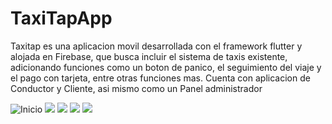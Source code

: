 # TaxiTapApp
Taxitap es una aplicacion movil desarrollada con el framework flutter y alojada en Firebase, que busca incluir el sistema de taxis existente, adicionando funciones como un boton de panico, el seguimiento del viaje y el pago con tarjeta, entre otras funciones mas.
Cuenta con aplicacion de Conductor y Cliente, asi mismo como un Panel administrador 

![Inicio](/msg-907487011-6634.jpg)
![](/msg-907487011-6635.jpg)
![](/msg-907487011-6636.jpg)
![](/msg-907487011-6637.jpg)
![](/msg-907487011-6638.jpg)
